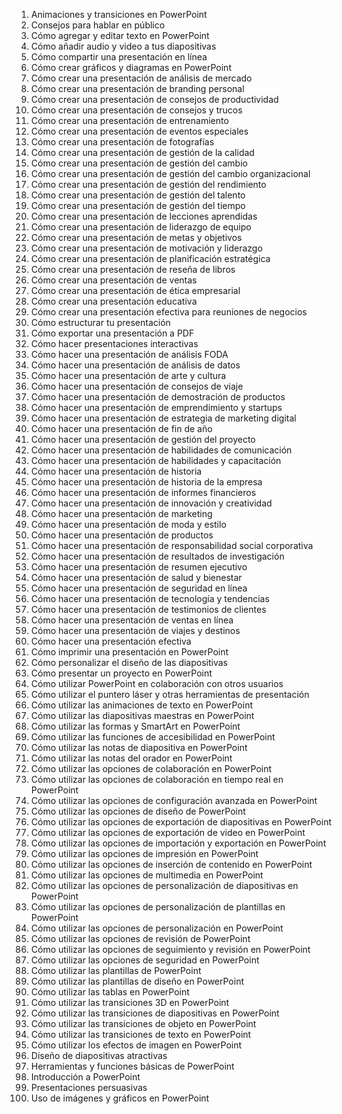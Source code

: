 01. Animaciones y transiciones en PowerPoint
02. Consejos para hablar en público
03. Cómo agregar y editar texto en PowerPoint
04. Cómo añadir audio y video a tus diapositivas
05. Cómo compartir una presentación en línea
06. Cómo crear gráficos y diagramas en PowerPoint
07. Cómo crear una presentación de análisis de mercado
08. Cómo crear una presentación de branding personal
09. Cómo crear una presentación de consejos de productividad
10. Cómo crear una presentación de consejos y trucos
11. Cómo crear una presentación de entrenamiento
12. Cómo crear una presentación de eventos especiales
13. Cómo crear una presentación de fotografías
14. Cómo crear una presentación de gestión de la calidad
15. Cómo crear una presentación de gestión del cambio
16. Cómo crear una presentación de gestión del cambio organizacional
17. Cómo crear una presentación de gestión del rendimiento
18. Cómo crear una presentación de gestión del talento
19. Cómo crear una presentación de gestión del tiempo
20. Cómo crear una presentación de lecciones aprendidas
21. Cómo crear una presentación de liderazgo de equipo
22. Cómo crear una presentación de metas y objetivos
23. Cómo crear una presentación de motivación y liderazgo
24. Cómo crear una presentación de planificación estratégica
25. Cómo crear una presentación de reseña de libros
26. Cómo crear una presentación de ventas
27. Cómo crear una presentación de ética empresarial
28. Cómo crear una presentación educativa
29. Cómo crear una presentación efectiva para reuniones de negocios
30. Cómo estructurar tu presentación
31. Cómo exportar una presentación a PDF
32. Cómo hacer presentaciones interactivas
33. Cómo hacer una presentación de análisis FODA
34. Cómo hacer una presentación de análisis de datos
35. Cómo hacer una presentación de arte y cultura
36. Cómo hacer una presentación de consejos de viaje
37. Cómo hacer una presentación de demostración de productos
38. Cómo hacer una presentación de emprendimiento y startups
39. Cómo hacer una presentación de estrategia de marketing digital
40. Cómo hacer una presentación de fin de año
41. Cómo hacer una presentación de gestión del proyecto
42. Cómo hacer una presentación de habilidades de comunicación
43. Cómo hacer una presentación de habilidades y capacitación
44. Cómo hacer una presentación de historia
45. Cómo hacer una presentación de historia de la empresa
46. Cómo hacer una presentación de informes financieros
47. Cómo hacer una presentación de innovación y creatividad
48. Cómo hacer una presentación de marketing
49. Cómo hacer una presentación de moda y estilo
50. Cómo hacer una presentación de productos
51. Cómo hacer una presentación de responsabilidad social corporativa
52. Cómo hacer una presentación de resultados de investigación
53. Cómo hacer una presentación de resumen ejecutivo
54. Cómo hacer una presentación de salud y bienestar
55. Cómo hacer una presentación de seguridad en línea
56. Cómo hacer una presentación de tecnología y tendencias
57. Cómo hacer una presentación de testimonios de clientes
58. Cómo hacer una presentación de ventas en línea
59. Cómo hacer una presentación de viajes y destinos
60. Cómo hacer una presentación efectiva
61. Cómo imprimir una presentación en PowerPoint
62. Cómo personalizar el diseño de las diapositivas
63. Cómo presentar un proyecto en PowerPoint
64. Cómo utilizar PowerPoint en colaboración con otros usuarios
65. Cómo utilizar el puntero láser y otras herramientas de presentación
66. Cómo utilizar las animaciones de texto en PowerPoint
67. Cómo utilizar las diapositivas maestras en PowerPoint
68. Cómo utilizar las formas y SmartArt en PowerPoint
69. Cómo utilizar las funciones de accesibilidad en PowerPoint
70. Cómo utilizar las notas de diapositiva en PowerPoint
71. Cómo utilizar las notas del orador en PowerPoint
72. Cómo utilizar las opciones de colaboración en PowerPoint
73. Cómo utilizar las opciones de colaboración en tiempo real en PowerPoint
74. Cómo utilizar las opciones de configuración avanzada en PowerPoint
75. Cómo utilizar las opciones de diseño de PowerPoint
76. Cómo utilizar las opciones de exportación de diapositivas en PowerPoint
77. Cómo utilizar las opciones de exportación de video en PowerPoint
78. Cómo utilizar las opciones de importación y exportación en PowerPoint
79. Cómo utilizar las opciones de impresión en PowerPoint
80. Cómo utilizar las opciones de inserción de contenido en PowerPoint
81. Cómo utilizar las opciones de multimedia en PowerPoint
82. Cómo utilizar las opciones de personalización de diapositivas en PowerPoint
83. Cómo utilizar las opciones de personalización de plantillas en PowerPoint
84. Cómo utilizar las opciones de personalización en PowerPoint
85. Cómo utilizar las opciones de revisión de PowerPoint
86. Cómo utilizar las opciones de seguimiento y revisión en PowerPoint
87. Cómo utilizar las opciones de seguridad en PowerPoint
88. Cómo utilizar las plantillas de PowerPoint
89. Cómo utilizar las plantillas de diseño en PowerPoint
90. Cómo utilizar las tablas en PowerPoint
91. Cómo utilizar las transiciones 3D en PowerPoint
92. Cómo utilizar las transiciones de diapositivas en PowerPoint
93. Cómo utilizar las transiciones de objeto en PowerPoint
94. Cómo utilizar las transiciones de texto en PowerPoint
95. Cómo utilizar los efectos de imagen en PowerPoint
96. Diseño de diapositivas atractivas
97. Herramientas y funciones básicas de PowerPoint
98. Introducción a PowerPoint
99. Presentaciones persuasivas
100. Uso de imágenes y gráficos en PowerPoint
